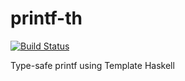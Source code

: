 # printf-th

[![Build Status](https://travis-ci.org/literate-unitb/printf-th.svg?branch=master)](https://travis-ci.org/literate-unitb/printf-th)

Type-safe printf using Template Haskell
